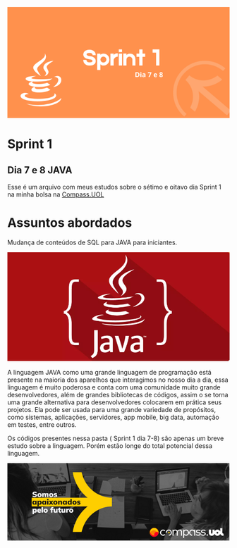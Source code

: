 ![Sprint 1, dia 7 e 8](img/readMeImg/s1d78Banner.png)


# Sprint 1
## Dia 7 e 8 JAVA


Esse é um arquivo com meus estudos sobre o sétimo e oitavo dia Sprint 1 na minha bolsa na [Compass.UOL](https://compass.uol/en/about-us/)

# Assuntos abordados
Mudança de conteúdos de SQL para JAVA para iniciantes.


![Java Ícone](img/java.png)

A linguagem JAVA como uma grande linguagem de programação está presente na maioria dos aparelhos que interagimos no nosso dia a dia, essa linguagem é muito poderosa e conta com uma comunidade muito grande desenvolvedores, além de grandes bibliotecas de códigos, assim o se torna uma grande alternativa  para desenvolvedores colocarem em prática seus projetos. Ela pode ser usada para uma grande variedade de propósitos, como sistemas, aplicações, servidores, app mobile, big data, automação em testes, entre outros.


Os códigos presentes nessa pasta ( Sprint 1 dia 7-8) são apenas um breve estudo sobre a linguagem. Porém estão longe do total potencial dessa linguagem.

![Rodapé](img/readMeImg/rodape.png)